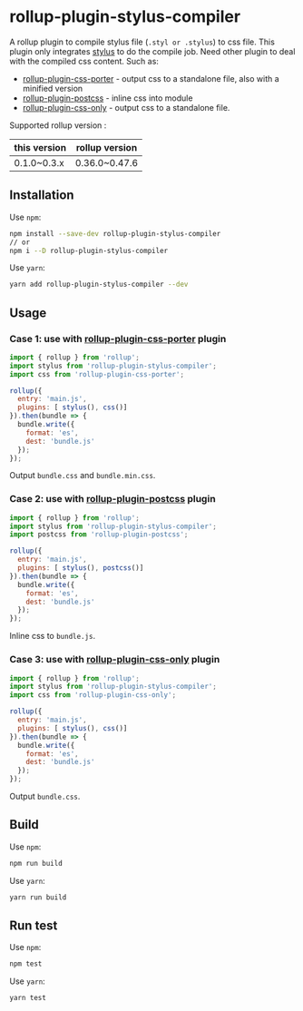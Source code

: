 # rollup-plugin-stylus-compiler

A rollup plugin to compile stylus file (`.styl or .stylus`) to css file. This plugin only integrates [stylus](https://github.com/stylus/stylus) to do the compile job.
Need other plugin to deal with the compiled css content. Such as:

- [rollup-plugin-css-porter] - output css to a standalone file, also with a minified version
- [rollup-plugin-postcss] - inline css into module
- [rollup-plugin-css-only] - output css to a standalone file.

Supported rollup version :

| this version | rollup version
|--------------|----------------
| 0.1.0~0.3.x  | 0.36.0~0.47.6

## Installation

Use `npm`:

```bash
npm install --save-dev rollup-plugin-stylus-compiler
// or
npm i --D rollup-plugin-stylus-compiler
```

Use `yarn`:

```bash
yarn add rollup-plugin-stylus-compiler --dev
```

## Usage

### Case 1: use with [rollup-plugin-css-porter] plugin

```js
import { rollup } from 'rollup';
import stylus from 'rollup-plugin-stylus-compiler';
import css from 'rollup-plugin-css-porter';

rollup({
  entry: 'main.js',
  plugins: [ stylus(), css()]
}).then(bundle => {
  bundle.write({
    format: 'es',
    dest: 'bundle.js'
  });
});
```

Output `bundle.css` and `bundle.min.css`.

### Case 2: use with [rollup-plugin-postcss] plugin

```js
import { rollup } from 'rollup';
import stylus from 'rollup-plugin-stylus-compiler';
import postcss from 'rollup-plugin-postcss';

rollup({
  entry: 'main.js',
  plugins: [ stylus(), postcss()]
}).then(bundle => {
  bundle.write({
    format: 'es',
    dest: 'bundle.js'
  });
});
```

Inline css to `bundle.js`.


### Case 3: use with [rollup-plugin-css-only] plugin

```js
import { rollup } from 'rollup';
import stylus from 'rollup-plugin-stylus-compiler';
import css from 'rollup-plugin-css-only';

rollup({
  entry: 'main.js',
  plugins: [ stylus(), css()]
}).then(bundle => {
  bundle.write({
    format: 'es',
    dest: 'bundle.js'
  });
});
```

Output `bundle.css`.

## Build

Use `npm`:

```bash
npm run build
```

Use `yarn`:

```bash
yarn run build
```

## Run test

Use `npm`:

```bash
npm test
```

Use `yarn`:

```bash
yarn test
```


[rollup-plugin-postcss]: https://github.com/egoist/rollup-plugin-postcss
[rollup-plugin-css-porter]: https://github.com/thgh/rollup-plugin-css-porter
[rollup-plugin-css-only]: https://github.com/thgh/rollup-plugin-css-only
